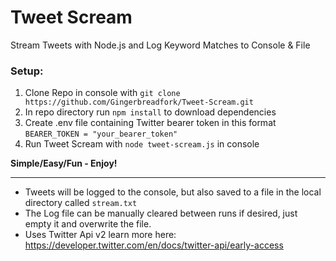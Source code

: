 # Tweet Scream

Stream Tweets with Node.js and Log Keyword Matches to Console &amp; File

### Setup:

1. Clone Repo in console with ```git clone https://github.com/Gingerbreadfork/Tweet-Scream.git```
2. In repo directory run ```npm install``` to download dependencies
3. Create .env file containing Twitter bearer token in this format ```BEARER_TOKEN = "your_bearer_token"```
4. Run Tweet Scream with ```node tweet-scream.js``` in console

**Simple/Easy/Fun - Enjoy!**

------

* Tweets will be logged to the console, but also saved to a file in the local directory called ```stream.txt```
* The Log file can be manually cleared between runs if desired, just empty it and overwrite the file.
* Uses Twitter Api v2 learn more here: https://developer.twitter.com/en/docs/twitter-api/early-access


